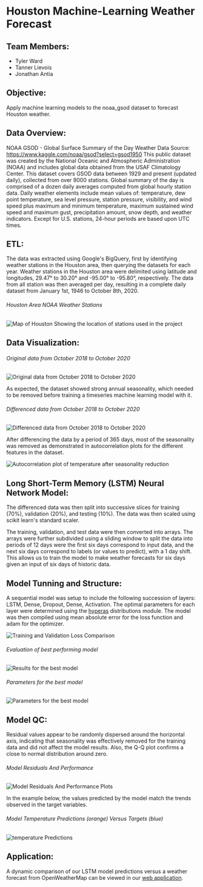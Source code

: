 # Houston Machine-Learning Weather Forecast

## Team Members:
* Tyler Ward
* Tanner Lievois
* Jonathan Antia

## Objective: 
Apply machine learning models to the noaa_gsod dataset to forecast Houston weather.

## Data Overview:
NOAA GSOD - Global Surface Summary of the Day Weather Data
Source: https://www.kaggle.com/noaa/gsod?select=gsod1950
This public dataset was created by the National Oceanic and Atmospheric Administration (NOAA) and includes global data obtained from the USAF Climatology Center. This dataset covers GSOD data between 1929 and present (updated daily), collected from over 9000 stations.
Global summary of the day is comprised of a dozen daily averages computed from global hourly station data. Daily weather elements include mean values of: temperature, dew point temperature, sea level pressure, station pressure, visibility, and wind speed plus maximum and minimum temperature, maximum sustained wind speed and maximum gust, precipitation amount, snow depth, and weather indicators. Except for U.S. stations, 24-hour periods are based upon UTC times.

## ETL:
The data was extracted using Google's BigQuery, first by identifying weather stations in the Houston area, then querying the datasets for each year. Weather stations in the Houston area were delimited using latitude and longitudes, 29.47° to 30.20° and -95.00° to -95.80°, respectively. The data from all station was then averaged per day, resulting in a complete daily dataset from January 1st, 1946 to October 8th, 2020.

###### *Houston Area NOAA Weather Stations*
![Map of Houston Showing the location of stations used in the project](/images/mapStations.png)

## Data Visualization:

###### *Original data from October 2018 to October 2020*
![Original data from October 2018 to October 2020](/images/dataWithSeasonality.png)

As expected, the dataset showed strong annual seasonality, which needed to be removed before training a timeseries machine learning model with it.

###### *Differenced data from October 2018 to October 2020*
![Differenced data from October 2018 to October 2020](/images/differencedData.png)

After differencing the data by a period of 365 days, most of the seasonality was removed as demonstrated in autocorrelation plots for the different features in the dataset.

![Autocorrelation plot of temperature after seasonality reduction](/images/tempAutocorrelation.png)

## Long Short-Term Memory (LSTM) Neural Network Model:

The differenced data was then split into successive slices for training (70%), validation (20%), and testing (10%). The data was then scaled using scikit learn's standard scaler.

The training, validation, and test data were then converted into arrays. The arrays were further subdivided using a sliding window to split the data into periods of 12 days were the first six days correspond to input data, and the next six days correspond to labels (or values to predict), with a 1 day shift. This allows us to train the model to make weather forecasts for six days given an input of six days of historic data.

## Model Tunning and Structure:

A sequential model was setup to include the following succession of layers: LSTM, Dense, Dropout, Dense, Activation. The optimal parameters for each layer were determined using the [hyperas](https://github.com/maxpumperla/hyperas) distributions module. The model was then compiled using mean absolute error for the loss function and adam for the optimizer.

![Training and Validation Loss Comparison](/images/bestModelTrainingVsValidationLoss.png)

###### *Evaluation of best performing model*
![Results for the best model](/images/bestModelResults.png)

###### *Parameters for the best model*
![Parameters for the best model](/images/bestModelParams.png)

## Model QC:

Residual values appear to be randomly dispersed around the horizontal axis, indicating that seasonality was effectively removed for the training data and did not affect the model results. Also, the Q-Q plot confirms a close to normal distribution around zero.

###### *Model Residuals And Performance*
![Model Residuals And Performance Plots](/images/modelResidualsAndPerformancePlots.png)

In the example below, the values predicted by the model match the trends observed in the target variables.

###### *Model Temperature Predictions (orange) Versus Targets (blue)*
![temperature Predictions](/images/temperaturePredictions.png)

## Application:

A dynamic comparison of our LSTM model predictions versus a weather forecast from OpenWeatherMap can be viewed in our [web application](https://lstm-weather.herokuapp.com/).